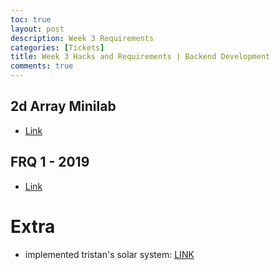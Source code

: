 ```yaml
---
toc: true
layout: post
description: Week 3 Requirements
categories: [Tickets]
title: Week 3 Hacks and Requirements | Backend Development
comments: true
---
```



## 2d Array Minilab
- [Link](https://akhilnandhakumar.github.io/CSA/unit-6/2022/09/15/22-iteration-lab.html)

## FRQ 1 - 2019
- [Link](https://akhilnandhakumar.github.io/CSA/2022/09/20/frq1.html)

# Extra
- implemented tristan's solar system: [LINK](https://akhilnandhakumar.github.io/CSA/2022/09/14/solar-system.html)
